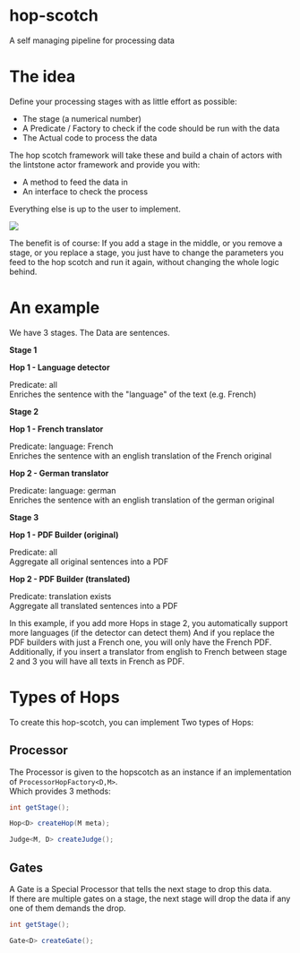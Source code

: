 # hop-scotch

A self managing pipeline for processing data

# The idea

Define your processing stages with as little effort as possible:

* The stage (a numerical number)
* A Predicate / Factory to check if the code should be run with the data
* The Actual code to process the data

The hop scotch framework will take these and build a chain of actors with the lintstone actor framework and provide you
with:

* A method to feed the data in
* An interface to check the process

Everything else is up to the user to implement.

![](https://upload.wikimedia.org/wikipedia/commons/4/49/Amarelinhacefet.jpg)

The benefit is of course: If you add a stage in the middle, or you remove a stage, or you replace a stage, you just have
to change the parameters you feed to the hop scotch and run it again, without changing the whole logic behind.

# An example

We have 3 stages.
The Data are sentences.

**Stage 1**

**Hop 1 - Language detector**

Predicate: all<br/>
Enriches the sentence with the "language" of the text (e.g. French)

**Stage 2**

**Hop 1 - French translator**

Predicate: language: French<br/>
Enriches the sentence with an english translation of the French original

**Hop 2 - German translator**

Predicate: language: german<br/>
Enriches the sentence with an english translation of the german original

**Stage 3**

**Hop 1 - PDF Builder (original)**

Predicate: all<br/>
Aggregate all original sentences into a PDF

**Hop 2 - PDF Builder (translated)**

Predicate: translation exists<br/>
Aggregate all translated sentences into a PDF

In this example, if you add more Hops in stage 2, you automatically support more languages (if the detector can detect
them)
And if you replace the PDF builders with just a French one, you will only have the French PDF. Additionally, if you
insert a translator from english to French between stage 2 and 3 you will have all texts in French as PDF.

# Types of Hops

To create this hop-scotch, you can implement Two types of Hops:

## Processor

The Processor is given to the hopscotch as an instance if an implementation of `ProcessorHopFactory<D,M>`.<br/>
Which provides 3 methods:

```java
int getStage();

Hop<D> createHop(M meta);

Judge<M, D> createJudge();
```

## Gates

A Gate is a Special Processor that tells the next stage to drop this data.<br/>
If there are multiple gates on a stage, the next stage will drop the data if any one of them demands the drop.

```java
int getStage();

Gate<D> createGate();
```

